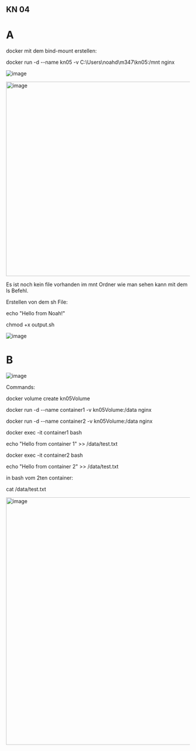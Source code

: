 ## KN 04

# A

docker mit dem bind-mount erstellen:

docker run -d --name kn05 -v C:\Users\noahd\m347\kn05:/mnt nginx


![image](https://github.com/Noah8820/m347_2024/assets/113603845/60a74934-72ab-4cff-9826-9c312cd0f4fd)

<img width="532" alt="image" src="https://github.com/Noah8820/m347_2024/assets/113603845/fc3440aa-0430-4a56-9967-f24919fd591f">

Es ist noch kein file vorhanden im mnt Ordner wie man sehen kann mit dem ls Befehl.

Erstellen von dem sh File:

echo "Hello from Noah!"

chmod +x output.sh

![image](https://github.com/Noah8820/m347_2024/assets/113603845/42b70954-2140-4073-9006-0c160b7404bf)

# B


![image](https://github.com/Noah8820/m347_2024/assets/113603845/e5e74e87-89c5-4f46-b21a-680183838e55)

Commands:

docker volume create kn05Volume

docker run -d --name container1 -v kn05Volume:/data nginx

docker run -d --name container2 -v kn05Volume:/data nginx

docker exec -it container1 bash

echo "Hello from container 1" >> /data/test.txt

docker exec -it container2 bash

echo "Hello from container 2" >> /data/test.txt

in bash vom 2ten container:

cat /data/test.txt

<img width="677" alt="image" src="https://github.com/Noah8820/m347_2024/assets/113603845/f3c5071f-4767-46fe-b00f-e9f6b5d537c6">



